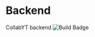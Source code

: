# Backend
CollabYT backend
![Build Badge](https://github.com/collabyt/Backend/workflows/go.yml/badge.svg)
